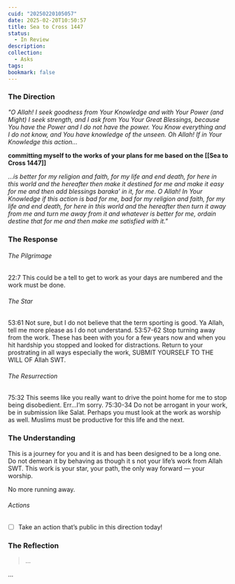 ```yaml
---
cuid: "20250220105057"
date: 2025-02-20T10:50:57
title: Sea to Cross 1447
status:
  - In Review
description: 
collection:
  - Asks
tags: 
bookmark: false
---
```

### The Direction
*"O Allah! I seek goodness from Your Knowledge and with Your Power (and Might) I seek strength, and I ask from You Your Great Blessings, because You have the Power and I do not have the power. You Know everything and I do not know, and You have knowledge of the unseen. Oh Allah! If in Your Knowledge this action…*

**committing myself to the works of your plans for me based on the [[Sea to Cross 1447]]**

*...is better for my religion and faith, for my life and end death, for here in this world and the hereafter then make it destined for me and make it easy for me and then add blessings baraka' in it, for me. O Allah! In Your Knowledge if this action is bad for me, bad for my religion and faith, for my life and end death, for here in this world and the hereafter then turn it away from me and turn me away from it and whatever is better for me, ordain destine that for me and then make me satisfied with it."*
### The Response
###### The Pilgrimage  
22:7 This could be a tell to get to work as your days are numbered and the work must be done. 
###### The Star
53:61 Not sure, but I do not believe that the term sporting is good. Ya Allah, tell me more please as I do not understand.
53:57-62 Stop turning away from the work. These has been with you for a few years now and when you hit hardship you stopped and looked for distractions. Return to your prostrating in all ways especially the work, SUBMIT YOURSELF TO THE WILL OF Allah SWT.
###### The Resurrection
75:32 This seems like you really want to drive the point home for me to stop being disobedient. Err…I’m sorry. 
75:30-34 Do not be arrogant in your work, be in submission like Salat. Perhaps you must look at the work as worship as well. Muslims must be productive for this life and the next.
### The Understanding
This is a journey for you and it is and has been designed to be a long one. Do not demean it by behaving as though it s not your life’s work from Allah SWT. This work is your star, your path, the only way forward — your worship.

No more running away.
###### Actions
- [ ] Take an action that’s public in this direction today!
### The Reflection
> ...

...
